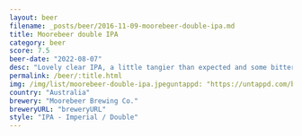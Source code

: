```yaml
---
layout: beer
filename: _posts/beer/2016-11-09-moorebeer-double-ipa.md
title: Moorebeer double IPA
category: beer
score: 7.5
beer-date: "2022-08-07"
desc: "Lovely clear IPA, a little tangier than expected and some bitterness comes through a little too heavy"
permalink: /beer/:title.html
img: /img/list/moorebeer-double-ipa.jpeguntappd: "https://untappd.com/b/moorebeer-brewing-co--double-ipa/4509504"
country: "Australia"
brewery: "Moorebeer Brewing Co."
breweryURL: "breweryURL"
style: "IPA - Imperial / Double"
---
```

